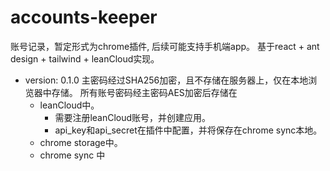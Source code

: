 # accounts-keeper

账号记录，暂定形式为chrome插件, 后续可能支持手机端app。
基于react + ant design  + tailwind + leanCloud实现。



- version: 0.1.0
  主密码经过SHA256加密，且不存储在服务器上，仅在本地浏览器中存储。
  所有账号密码经主密码AES加密后存储在
  - leanCloud中。
    - 需要注册leanCloud账号，并创建应用。
    - api_key和api_secret在插件中配置，并将保存在chrome sync本地。
  - chrome storage中。
  - chrome sync 中
